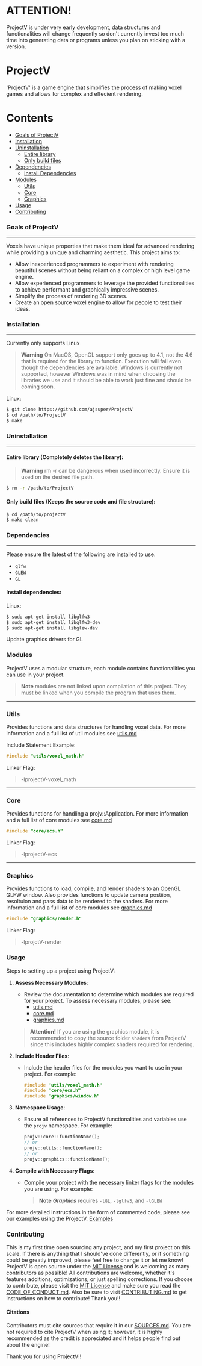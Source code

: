 # ATTENTION!
ProjectV is under very early development, data structures and functionalities will change frequently so don't currently invest too much time into generating data or programs unless you plan on sticking with a version.

# ProjectV

'ProjectV' is a game engine that simplifies the process of making voxel games and allows for complex and effecient rendering.

# Contents

- [Goals of ProjectV](#Goals-of-ProjectV)
- [Installation](#installation)
- [Uninstallation](#uninstallation)
    - [Entire library](#entire-library)
    - [Only build files](#only-build-files)
- [Dependencies](#dependencies)
    - [Install Dependencies](#install-dependencies)
- [Modules](#modules)
    - [Utils](#utils)
    - [Core](#core)
    - [Graphics](#graphics)
- [Usage](#usage)
- [Contributing](#contributing)

### Goals of ProjectV

---

Voxels have unique properties that make them ideal for advanced rendering while providing a unique and charming aesthetic. This project aims to:

- Allow inexperienced programmers to experiment with rendering beautiful scenes without being reliant on a complex or high level game engine.
- Allow experienced programmers to leverage the provided functionalities to achieve performant and graphically impressive scenes. 
- Simplify the process of rendering 3D scenes.
- Create an open source voxel engine to allow for people to test their ideas.

### Installation

---

Currently only supports Linux

> **Warning** On MacOS, OpenGL support only goes up to 4.1, not the 4.6 that is required for the library to function. Execution will fail even though the dependencies are available. Windows is currently not supported, however Windows was in mind when choosing the libraries we use and it should be able to work just fine and should be coming soon.

Linux:
```bash
$ git clone https://github.com/ajsuper/ProjectV
$ cd /path/to/ProjectV
$ make
```

### Uninstallation

---

#### Entire library (Completely deletes the library):

> **Warning** rm -r can be dangerous when used incorrectly. Ensure it is used on the desired file path.
```bash
$ rm -r /path/to/ProjectV
```

#### Only build files (Keeps the source code and file structure):

```bash
$ cd /path/to/projectV
$ make clean
```

### Dependencies

---

Please ensure the latest of the following are installed to use.

- `glfw`
- `GLEW`
- `GL`

#### Install dependencies:

Linux:

```bash
$ sudo apt-get install libglfw3
$ sudo apt-get install libglfw3-dev
$ sudo apt-get install libglew-dev
```
Update graphics drivers for GL

### Modules

ProjectV uses a modular structure, each module contains functionalities you can use in your project.

> **Note** modules are not linked upon compilation of this project. They must be linked when you compile the program that uses them.

---
### Utils

Provides functions and data structures for handling voxel data. For more information and a full list of util modules see [utils.md](/include/utils/utils.md)

Include Statement Example:

```C++
#include "utils/voxel_math.h"
```

Linker Flag:
>-lprojectV-voxel_math

---
### Core

Provides functions for handling a projv::Application. For more information and a full list of core modules see [core.md](/include/core/core.md)

```C++
#include "core/ecs.h"
```

Linker Flag:
>-lprojectV-ecs

---
### Graphics

Provides functions to load, compile, and render shaders to an OpenGL GLFW window. Also provides functions to update camera postiion, resoltuion and pass data to be rendered to the shaders. For more information and a full list of core modules see [graphics.md](/include/graphics/graphics.md)

```C++
#include "graphics/render.h"
```

Linker Flag:
>-lprojctV-render

### Usage

Steps to setting up a project using ProjectV:

1. **Assess Necessary Modules**:
    - Review the documentation to determine which modules are required for your project. To assess necessary modules, please see: 
        - [utils.md](/include/utils/utils.md)
        - [core.md](/include/core/core.md)
        - [graphics.md](/include/graphics/graphics.md)

    > **Attention!** If you are using the graphics module, it is recommended to copy the source folder `shaders` from ProjectV since this includes highly complex shaders required for rendering.

2. **Include Header Files**:
    - Include the header files for the modules you want to use in your project. For example:
        ```cpp
        #include "utils/voxel_math.h"
        #include "core/ecs.h"
        #include "graphics/window.h"
        ```

3. **Namespace Usage**:
    - Ensure all references to ProjectV functionalities and variables use the `projv` namespace. For example:
        ```cpp
        projv::core::functionName();
        // or
        projv::utils::functionName();
        // or
        projv::graphics::functionName();
        ```

4. **Compile with Necessary Flags**:
    - Compile your project with the necessary linker flags for the modules you are using. For example:
        > **Note** ***Graphics*** requires `-lGL`, `-lglfw3`, and `-lGLEW`

For more detailed instructions in the form of commented code, please see our examples using the ProjectV. [Examples](/examples)

### Contributing

This is my first time open sourcing any project, and my first project on this scale. If there is anything that I should've done differently, or if something could be greatly improved, please feel free to change it or let me know! ProjectV is open source under the [MIT License](/LICENSE.md) and is welcoming as many contributors as possible! All contributions are welcome, whether it's features additions, optimizations, or just spelling corrections. If you choose to contribute, please visit the [MIT License](/LICENSE.md) and make sure you read the [CODE_OF_CONDUCT.md](/CODE_OF_CONDUCT.md). Also be sure to visit [CONTRIBUTING.md](/CONTRIBUTING.md) to get instructions on how to contribute! Thank you!!

#### Citations

Contributors must cite sources that require it in our [SOURCES.md](/SOURCES.md). You are not required to cite ProjectV when using it; however, it is highly recommended as the credit is appreciated and it helps people find out about the engine!

Thank you for using ProjectV!!
